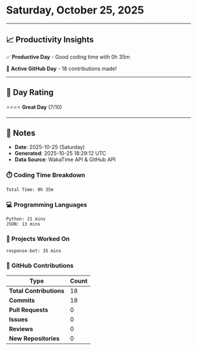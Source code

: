 # Saturday, October 25, 2025

---

## 📈 Productivity Insights

✅ **Productive Day** - Good coding time with 0h 35m

🚀 **Active GitHub Day** - 18 contributions made!

---

## 🎯 Day Rating

⭐⭐⭐⭐ **Great Day** (7/10)

---

## 📝 Notes

- **Date**: 2025-10-25 (Saturday)
- **Generated**: 2025-10-25 18:29:12 UTC
- **Data Source**: WakaTime API & GitHub API


### ⏱️ Coding Time Breakdown

```
Total Time: 0h 35m
```

### 💻 Programming Languages

```
Python: 21 mins
JSON: 13 mins
```

### 📂 Projects Worked On

```
response-bot: 35 mins

```


### 🐙 GitHub Contributions

| Type | Count |
|------|-------|
| **Total Contributions** | 18 |
| **Commits** | 18 |
| **Pull Requests** | 0 |
| **Issues** | 0 |
| **Reviews** | 0 |
| **New Repositories** | 0 |

